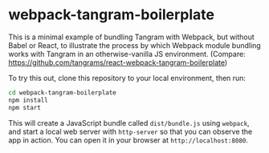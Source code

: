 # webpack-tangram-boilerplate

This is a minimal example of bundling Tangram with Webpack, but without Babel or React, to illustrate the process by which Webpack module bundling works with Tangram in an otherwise-vanilla JS environment. (Compare: https://github.com/tangrams/react-webpack-tangram-boilerplate)

To try this out, clone this repository to your local environment, then run:

```sh
cd webpack-tangram-boilerplate
npm install
npm start
```

This will create a JavaScript bundle called `dist/bundle.js` using `webpack`, and start a local web server with `http-server` so that you can observe the app in action. You can open it in your browser at `http://localhost:8080`.
